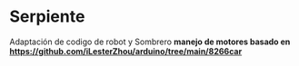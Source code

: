 # Serpiente
 Adaptación de codigo de robot y Sombrero 
__manejo de motores basado en https://github.com/iLesterZhou/arduino/tree/main/8266car__
